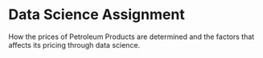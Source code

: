 # Data Science Assignment
How the prices of Petroleum Products are determined and the factors that affects its pricing through data science.
